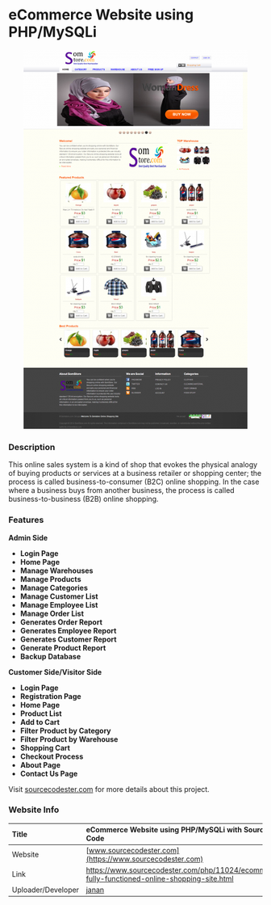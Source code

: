 
# eCommerce Website using PHP/MySQLi

<div align="center"><img src="ecommerce.png" /></div>

### Description

This online sales system is a kind of shop that evokes the physical analogy of buying products or services at a business retailer or shopping center; the process is called business-to-consumer (B2C) online shopping. In the case where a business buys from another business, the process is called business-to-business (B2B) online shopping.

### Features
<strong>Admin Side</strong>

<ul>
  <li><strong>Login Page</strong></li>
  <li><strong>Home Page</strong></li>
  <li><strong>Manage Warehouses</strong></li>
  <li><strong>Manage Products</strong></li>
  <li><strong>Manage Categories</strong></li>
  <li><strong>Manage Customer List</strong></li>
  <li><strong>Manage Employee List</strong></li>
  <li><strong>Manage Order List</strong></li>
  <li><strong>Generates Order Report</strong></li>
  <li><strong>Generates Employee Report</strong></li>
  <li><strong>Generates Customer Report</strong></li>
  <li><strong>Generate Product Report</strong></li>
  <li><strong>Backup Database</strong></li>
</ul>

<strong>Customer Side/Visitor Side</strong>
<ul><li><strong>Login Page</strong></li>
<li><strong>Registration Page</strong></li>
<li><strong>Home Page</strong></li>
<li><strong>Product List</strong></li>
<li><strong>Add to Cart</strong></li>
<li><strong>Filter Product by Category</strong></li>
<li><strong>Filter Product by Warehouse</strong></li>
<li><strong>Shopping Cart</strong></li>
<li><strong>Checkout Process</strong></li>
<li><strong>About Page</strong></li>
<li><strong>Contact Us Page</strong></li>
</ul>

Visit [sourcecodester.com](https://www.sourcecodester.com/php/11024/ecommerce-fully-functioned-online-shopping-site.html) for more details about this project.

### Website Info
| Title | eCommerce Website using PHP/MySQLi with Source Code |
|:--|:---|
| Website | [www.sourcecodester.com](https://www.sourcecodester.com) |
| Link | https://www.sourcecodester.com/php/11024/ecommerce-fully-functioned-online-shopping-site.html |
| Uploader/Developer | [janan](https://www.sourcecodester.com/users/janan) |
